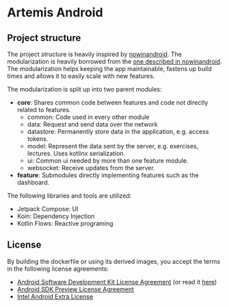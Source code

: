 # Artemis Android

## Project structure
The project structure is heavily inspired by [nowinandroid](https://github.com/android/nowinandroid). 
The modularization is heavily borrowed from the [one described in nowinandroid](https://github.com/android/nowinandroid/blob/main/docs/ModularizationLearningJourney.md).
The modularization helps keeping the app maintainable, fastens up build times and allows it to easily scale with new features.

The modularization is split up into two parent modules:
- **core**: Shares common code between features and code not directly related to features.
  - common: Code used in every other module
  - data: Request and send data over the network
  - datastore: Permanently store data in the application, e.g. access tokens.
  - model: Represent the data sent by the server, e.g. exercises, lectures. Uses kotlinx serialization.
  - ui: Common ui needed by more than one feature module.
  - websocket: Receive updates from the server.
- **feature**: Submodules directly implementing features such as the dashboard.


The following libraries and tools are utilized:
- Jetpack Compose: UI
- Koin: Dependency Injection
- Kotlin Flows: Reactive programing

## License
By building the dockerfile or using its derived images, you accept the terms in the following license agreements:
* [Android Software Development Kit License Agreement](https://raw.githubusercontent.com/thyrlian/AndroidSDK/master/EULA/AndroidSoftwareDevelopmentKitLicenseAgreement-20190116) (or read it [here](https://developer.android.com/studio/terms.html))
* [Android SDK Preview License Agreement](https://raw.githubusercontent.com/thyrlian/AndroidSDK/master/EULA/AndroidSDKPreviewLicenseAgreement)
* [Intel Android Extra License](https://raw.githubusercontent.com/thyrlian/AndroidSDK/master/EULA/IntelAndroidExtraLicense)